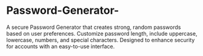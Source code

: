 # Password-Generator-
A secure Password Generator that creates strong, random passwords based on user preferences. Customize password length, include uppercase, lowercase, numbers, and special characters. Designed to enhance security for accounts with an easy-to-use interface.
